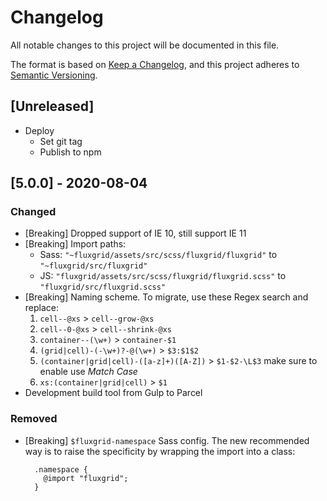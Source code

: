 # Changelog

All notable changes to this project will be documented in this file.

The format is based on [Keep a Changelog](https://keepachangelog.com/en/1.0.0/),
and this project adheres to [Semantic Versioning](https://semver.org/spec/v2.0.0.html).

## [Unreleased]

- Deploy
  - Set git tag
  - Publish to npm

## [5.0.0] - 2020-08-04

### Changed

- [Breaking] Dropped support of IE 10, still support IE 11
- [Breaking] Import paths:
  - Sass: `"~fluxgrid/assets/src/scss/fluxgrid/fluxgrid"` to `"~fluxgrid/src/fluxgrid"`
  - JS: `"fluxgrid/assets/src/scss/fluxgrid/fluxgrid.scss"` to `"fluxgrid/src/fluxgrid.scss"`
- [Breaking] Naming scheme. To migrate, use these Regex search and replace:
  1. `cell--@xs` > `cell--grow-@xs`
  2. `cell--0-@xs` > `cell--shrink-@xs`
  3. `container--(\w+)` > `container-$1`
  4. `(grid|cell)-(-\w+)?-@(\w+)` > `$3:$1$2`
  5. `(container|grid|cell)-([a-z]+)([A-Z])` > `$1-$2-\L$3` make sure to enable use _Match Case_
  6. `xs:(container|grid|cell)` > `$1`
- Development build tool from Gulp to Parcel

### Removed

- [Breaking] `$fluxgrid-namespace` Sass config. The new recommended way is to raise the specificity by wrapping the import into a class:
  ```
    .namespace {
      @import "fluxgrid";
    }
  ```
